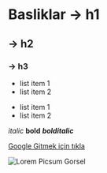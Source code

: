 # Basliklar -> h1
## -> h2
### -> h3

- list item 1
- list item 2

* list item 1
* list item 2

*italic* **bold** ***bolditalic***

[Google Gitmek için tıkla](https://Google.com)

![Lorem Picsum Gorsel](https://picsum.photos/200/300)

